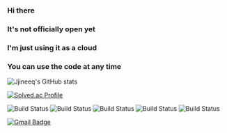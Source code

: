 ### Hi there 
### It's not officially open yet
### I'm just using it as a cloud
### You can use the code at any time


![Jjineeq's GitHub stats](https://github-readme-stats.vercel.app/api?username=Jjineeq&show_icons=true&theme=dracula)
<!--
[![Top Langs](https://github-readme-stats.vercel.app/api/top-langs/?username=jjineeq&langs_count=8)](https://github.com/jjineeq/github-readme-stats)
-->
[![Solved.ac Profile](http://mazassumnida.wtf/api/generate_badge?boj=jangsung0212)](https://solved.ac/jangsung0212)

![Build Status](https://img.shields.io/badge/-Python-black)
![Build Status](https://img.shields.io/badge/-Rstudio-black)
![Build Status](https://img.shields.io/badge/-MySQL-black)
![Build Status](https://img.shields.io/badge/-C++-black)
![Build Status](https://img.shields.io/badge/-C-black)

[![Gmail Badge](https://img.shields.io/badge/Gmail-d14836?style=flat-square&logo=Gmail&logoColor=white&link=Jjineeq:jangsung0212@gmail.com)](mailto:jangsung0212@gmail.com)

<script src="https://gist.github.com/Jjineeq/97a225897ebb801cd4a155a422b3a100.js"></script>
<!--
 [![Tech Blog Badge](http://img.shields.io/badge/-Tech%20blog-black?style=flat-square&logo=github&link=https://zzsza.github.io/)](https://zzsza.github.io/)
	
  [![Linkedin Badge](https://img.shields.io/badge/-LinkedIn-blue?style=flat-square&logo=Linkedin&logoColor=white&link=https://www.linkedin.com/in/seong-yun-byeon-8183a8113/)](https://www.linkedin.com/in/seong-yun-byeon-8183a8113/)
	
  [![Youtube Badge](https://img.shields.io/badge/Youtube-ff0000?style=flat-square&logo=youtube&link=https://www.youtube.com/c/kyleschool)](https://www.youtube.com/c/kyleschool)
	
  [![Facebook Badge](https://img.shields.io/badge/facebook-1877f2?style=flat-square&logo=facebook&logoColor=white&link=https://www.facebook.com/zzsza)](https://www.facebook.com/zzsza)
	







**Jjineeq/Jjineeq** is a ✨ _special_ ✨ repository because its `README.md` (this file) appears on your GitHub profile.

Here are some ideas to get you started:

- 🔭 I’m currently working on ...
- 🌱 I’m currently learning ...
- 👯 I’m looking to collaborate on ...
- 🤔 I’m looking for help with ...
- 💬 Ask me about ...
- 📫 How to reach me: ...
- 😄 Pronouns: ...
- ⚡ Fun fact: ...


-->
